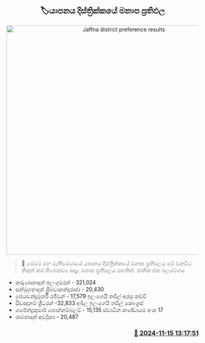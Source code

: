 <p align='center'><b><h2 align='center' title='Jaffna district preference results'>🏷යාපනය දිස්ත්‍රික්කයේ මනාප ප්‍රතිඵල</h2></b></p>
<p align='center'><img src='https://helakuru.sgp1.cdn.digitaloceanspaces.com/esana/images/lib/manapa-results.jpg' width='600' alt='Jaffna district preference results'></p>

>📝 මෙවර මහ මැතිවරණයේ යාපනය දිස්ත්‍රික්කයේ මනාප ප්‍රතිඵලය මේ වනවිට නිකුත් කර තිබෙනවා.
අදාළ මනාප ප්‍රතිඵලය පහතින්.
ජාතික ජන බලවේගය
* කරුණානාදන් ඉලංගුමරන් - 321,024
* සන්මුගනාදන් ශ්‍රීබවානන්ද‍රාජා - 20,430
* ජෙයචන්ද්‍රමූර්ති රජීවන් - 17,579
ඉලංගෙයි තමිල් අරසු කච්චි
* සිවඥානම් ශ්‍රීධරන් -32,833
අඛිල ඉලංගෙයි තමිල් කොංග්‍රස්
* ගජේන්ද්‍රකුමාර් පොන්නම්බලම් - 15,135
ස්වාධීන කණ්ඩායම අංක 17
* රාමනාදන් අර්චුනා - 20,487


<h3 align='right'><a href='https://www.helakuru.lk/esana/p/105096/'>📅 2024-11-15 13:17:51</a></h3>
